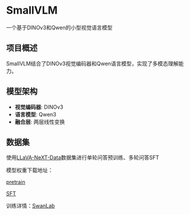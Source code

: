 # SmallVLM

一个基于DINOv3和Qwen的小型视觉语言模型

## 项目概述

SmallVLM结合了DINOv3视觉编码器和Qwen语言模型，实现了多模态理解能力。


## 模型架构

- **视觉编码器**: DINOv3
- **语言模型**: Qwen3
- **融合层**: 两层线性变换

## 数据集

使用[LLaVA-NeXT-Data](https://huggingface.co/datasets/lmms-lab/LLaVA-NeXT-Data)数据集进行单轮问答预训练、多轮问答SFT

模型权重下载地址：

[pretrain](https://pan.baidu.com/s/1aOOU09OFepzQEO7rzkMUCQ?pwd=kven)

[SFT](https://pan.baidu.com/s/1qn8rTpPoLs2WGlsJ5kw-2g?pwd=t1uh)

训练详情：[SwanLab](https://swanlab.cn/@tian_ye/MySmallVLM?utm_source=website_qr&utm_medium=qr_scan)






